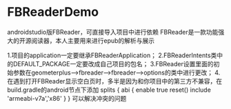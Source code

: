 # FBReaderDemo
androidstudio版FBReader，可直接导入项目中进行依赖
FBReader是一款功能强大的开源阅读器，本人主要用来进行epub的解析与展示



1.项目的application一定要继承FBReaderApplication；
2.FBReaderIntents类中的DEFAULT_PACKAGE一定要改成自己项目的包名；
3.FBReader设置里面的初始参数在geometerplus-->fbreader-->fbreader-->options的类中进行更改；
4.在遇到打开FBReader显示空白页时，多半是因为和你项目中的第三方不兼容，在build.gradle的android节点下添加
    splits {
        abi {
            enable true
            reset()
            include 'armeabi-v7a','x86'
        }
    }
    可以解决冲突的问题
